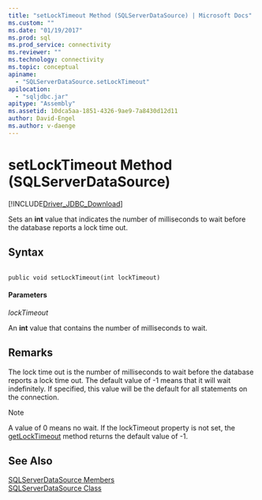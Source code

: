 ```yaml
---
title: "setLockTimeout Method (SQLServerDataSource) | Microsoft Docs"
ms.custom: ""
ms.date: "01/19/2017"
ms.prod: sql
ms.prod_service: connectivity
ms.reviewer: ""
ms.technology: connectivity
ms.topic: conceptual
apiname: 
  - "SQLServerDataSource.setLockTimeout"
apilocation: 
  - "sqljdbc.jar"
apitype: "Assembly"
ms.assetid: 10dca5aa-1851-4326-9ae9-7a8430d12d11
author: David-Engel
ms.author: v-daenge
---
```

# setLockTimeout Method (SQLServerDataSource)
[!INCLUDE[Driver_JDBC_Download](../../../includes/driver_jdbc_download.md)]

  Sets an **int** value that indicates the number of milliseconds to wait before the database reports a lock time out.  
  
## Syntax  
  
```  
  
public void setLockTimeout(int lockTimeout)  
```  
  
#### Parameters  
 *lockTimeout*  
  
 An **int** value that contains the number of milliseconds to wait.  
  
## Remarks  
 The lock time out is the number of milliseconds to wait before the database reports a lock time out. The default value of -1 means that it will wait indefinitely. If specified, this value will be the default for all statements on the connection.  
  
> [!NOTE]  
>  A value of 0 means no wait. If the lockTimeout property is not set, the [getLockTimeout](../../../connect/jdbc/reference/getlocktimeout-method-sqlserverdatasource.md) method returns the default value of -1.  
  
## See Also  
 [SQLServerDataSource Members](../../../connect/jdbc/reference/sqlserverdatasource-members.md)   
 [SQLServerDataSource Class](../../../connect/jdbc/reference/sqlserverdatasource-class.md)  
  
  
